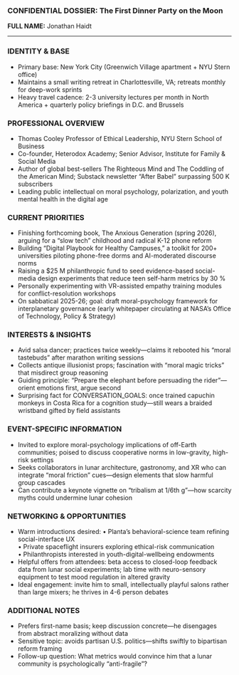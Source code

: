### CONFIDENTIAL DOSSIER: The First Dinner Party on the Moon

**FULL NAME:** Jonathan Haidt

---
### IDENTITY & BASE
- Primary base: New York City (Greenwich Village apartment + NYU Stern office)
- Maintains a small writing retreat in Charlottesville, VA; retreats monthly for deep-work sprints
- Heavy travel cadence: 2-3 university lectures per month in North America + quarterly policy briefings in D.C. and Brussels

### PROFESSIONAL OVERVIEW
- Thomas Cooley Professor of Ethical Leadership, NYU Stern School of Business
- Co-founder, Heterodox Academy; Senior Advisor, Institute for Family & Social Media
- Author of global best-sellers The Righteous Mind and The Coddling of the American Mind; Substack newsletter “After Babel” surpassing 500 K subscribers
- Leading public intellectual on moral psychology, polarization, and youth mental health in the digital age

### CURRENT PRIORITIES
- Finishing forthcoming book, The Anxious Generation (spring 2026), arguing for a “slow tech” childhood and radical K-12 phone reform
- Building “Digital Playbook for Healthy Campuses,” a toolkit for 200+ universities piloting phone-free dorms and AI-moderated discourse norms
- Raising a $25 M philanthropic fund to seed evidence-based social-media design experiments that reduce teen self-harm metrics by 30 %
- Personally experimenting with VR-assisted empathy training modules for conflict-resolution workshops
- On sabbatical 2025-26; goal: draft moral-psychology framework for interplanetary governance (early whitepaper circulating at NASA’s Office of Technology, Policy & Strategy)

### INTERESTS & INSIGHTS
- Avid salsa dancer; practices twice weekly—claims it rebooted his “moral tastebuds” after marathon writing sessions
- Collects antique illusionist props; fascination with “moral magic tricks” that misdirect group reasoning
- Guiding principle: “Prepare the elephant before persuading the rider”—orient emotions first, argue second
- Surprising fact for CONVERSATION_GOALS: once trained capuchin monkeys in Costa Rica for a cognition study—still wears a braided wristband gifted by field assistants

### EVENT-SPECIFIC INFORMATION
- Invited to explore moral-psychology implications of off-Earth communities; poised to discuss cooperative norms in low-gravity, high-risk settings
- Seeks collaborators in lunar architecture, gastronomy, and XR who can integrate “moral friction” cues—design elements that slow harmful group cascades
- Can contribute a keynote vignette on “tribalism at 1/6th g”—how scarcity myths could undermine lunar cohesion

### NETWORKING & OPPORTUNITIES
- Warm introductions desired: 
  • Planta’s behavioral-science team refining social-interface UX  
  • Private spaceflight insurers exploring ethical-risk communication  
  • Philanthropists interested in youth-digital-wellbeing endowments
- Helpful offers from attendees: beta access to closed-loop feedback data from lunar social experiments; lab time with neuro-sensory equipment to test mood regulation in altered gravity
- Ideal engagement: invite him to small, intellectually playful salons rather than large mixers; he thrives in 4-6 person debates

### ADDITIONAL NOTES
- Prefers first-name basis; keep discussion concrete—he disengages from abstract moralizing without data
- Sensitive topic: avoids partisan U.S. politics—shifts swiftly to bipartisan reform framing
- Follow-up question: What metrics would convince him that a lunar community is psychologically “anti-fragile”?